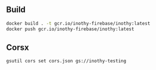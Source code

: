 ## Build

```bash
docker build . -t gcr.io/inothy-firebase/inothy:latest
docker push gcr.io/inothy-firebase/inothy:latest
```

## Corsx

```bash
gsutil cors set cors.json gs://inothy-testing
```
